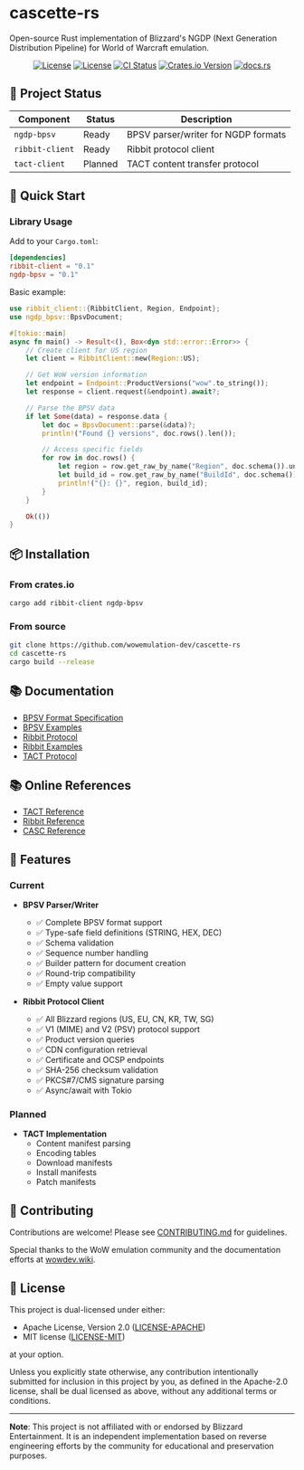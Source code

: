 # cascette-rs

Open-source Rust implementation of Blizzard's NGDP (Next Generation Distribution
Pipeline) for World of Warcraft emulation.

<div align="center">

[![License](https://img.shields.io/badge/license-Apache--2.0-blue.svg)](LICENSE-APACHE)
[![License](https://img.shields.io/badge/license-MIT-blue.svg)](LICENSE-MIT)
[![CI Status](https://github.com/wowemulation-dev/cascette-rs/workflows/CI/badge.svg)](https://github.com/wowemulation-dev/cascette-rs/actions)
[![Crates.io Version](https://img.shields.io/crates/v/cascette)](https://crates.io/crates/cascette)
[![docs.rs](https://img.shields.io/docsrs/cascette)](https://docs.rs/cascette)

</div>

## 🎯 Project Status

| Component       | Status      | Description                         |
| --------------- | ----------- | ----------------------------------- |
| `ngdp-bpsv`     | Ready       | BPSV parser/writer for NGDP formats |
| `ribbit-client` | Ready       | Ribbit protocol client              |
| `tact-client`   | Planned     | TACT content transfer protocol      |

## 🚀 Quick Start

### Library Usage

Add to your `Cargo.toml`:

```toml
[dependencies]
ribbit-client = "0.1"
ngdp-bpsv = "0.1"
```

Basic example:

```rust
use ribbit_client::{RibbitClient, Region, Endpoint};
use ngdp_bpsv::BpsvDocument;

#[tokio::main]
async fn main() -> Result<(), Box<dyn std::error::Error>> {
    // Create client for US region
    let client = RibbitClient::new(Region::US);

    // Get WoW version information
    let endpoint = Endpoint::ProductVersions("wow".to_string());
    let response = client.request(&endpoint).await?;

    // Parse the BPSV data
    if let Some(data) = response.data {
        let doc = BpsvDocument::parse(&data)?;
        println!("Found {} versions", doc.rows().len());

        // Access specific fields
        for row in doc.rows() {
            let region = row.get_raw_by_name("Region", doc.schema()).unwrap_or("");
            let build_id = row.get_raw_by_name("BuildId", doc.schema()).unwrap_or("");
            println!("{}: {}", region, build_id);
        }
    }

    Ok(())
}
```

## 📦 Installation

### From crates.io

```bash
cargo add ribbit-client ngdp-bpsv
```

### From source

```bash
git clone https://github.com/wowemulation-dev/cascette-rs
cd cascette-rs
cargo build --release
```

## 📚 Documentation

- [BPSV Format Specification](docs/bpsv-format.md)
- [BPSV Examples](ngdp-bpsv/examples)
- [Ribbit Protocol](docs/ribbit-protocol.md)
- [Ribbit Examples](ribbit-client/examples)
- [TACT Protocol](docs/tact-protocol.md)

## 📚 Online References

- [TACT Reference](https://wowdev.wiki/TACT)
- [Ribbit Reference](https://wowdev.wiki/Ribbit)
- [CASC Reference](https://wowdev.wiki/CASC)

## 🔧 Features

### Current

- **BPSV Parser/Writer**
  - ✅ Complete BPSV format support
  - ✅ Type-safe field definitions (STRING, HEX, DEC)
  - ✅ Schema validation
  - ✅ Sequence number handling
  - ✅ Builder pattern for document creation
  - ✅ Round-trip compatibility
  - ✅ Empty value support

- **Ribbit Protocol Client**
  - ✅ All Blizzard regions (US, EU, CN, KR, TW, SG)
  - ✅ V1 (MIME) and V2 (PSV) protocol support
  - ✅ Product version queries
  - ✅ CDN configuration retrieval
  - ✅ Certificate and OCSP endpoints
  - ✅ SHA-256 checksum validation
  - ✅ PKCS#7/CMS signature parsing
  - ✅ Async/await with Tokio

### Planned

- **TACT Implementation**
  - Content manifest parsing
  - Encoding tables
  - Download manifests
  - Install manifests
  - Patch manifests

## 🤝 Contributing

Contributions are welcome! Please see [CONTRIBUTING.md](CONTRIBUTING.md) for guidelines.

Special thanks to the WoW emulation community and the documentation efforts at
[wowdev.wiki](https://wowdev.wiki).

## 📄 License

This project is dual-licensed under either:

- Apache License, Version 2.0 ([LICENSE-APACHE](LICENSE-APACHE))
- MIT license ([LICENSE-MIT](LICENSE-MIT))

at your option.

Unless you explicitly state otherwise, any contribution intentionally submitted
for inclusion in this project by you, as defined in the Apache-2.0 license, shall
be dual licensed as above, without any additional terms or conditions.

---

**Note**: This project is not affiliated with or endorsed by Blizzard Entertainment.
It is an independent implementation based on reverse engineering efforts by the
community for educational and preservation purposes.

